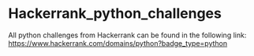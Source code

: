 # Hackerrank_python_challenges

All python challenges from Hackerrank can be found in the following link: https://www.hackerrank.com/domains/python?badge_type=python
